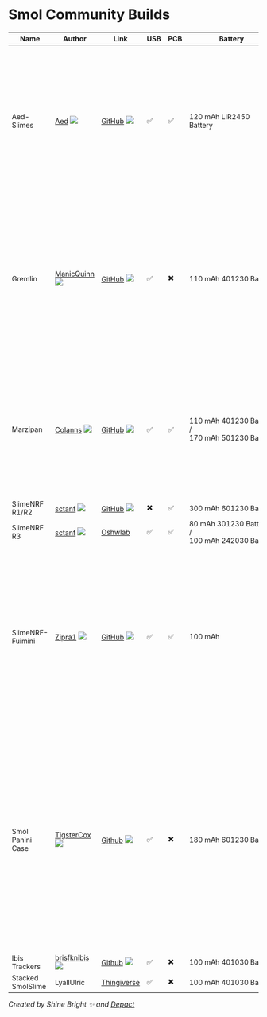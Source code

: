 # Smol Community Builds

<table class="table-sort table-arrows">
    <thead>
        <tr>
            <th>Name</th>
            <th>Author</th>
            <th>Link</th>
            <th>USB</th>
            <th>PCB</th>
            <th>Battery</th>
            <th>Dock</th>
            <th class="disable-sort" style="min-width: 400px">Image</th>
        </tr>
    </thead>
    <tbody>
        <tr>
            <td>Aed-Slimes</td>
            <td>
                <div class="tooltip-image-container">
                    <a href="https://github.com/Aed-1">Aed</a>
                    <span class="tooltip-image left">
                        <img
                            src="https://github-readme-stats.vercel.app/api?username=Aed&hide=stars,prs,issues&cache_seconds=86400&hide_rank=true&show_icons=true&hide_border=true&bg_color=00000000&title_color=cccccc&text_color=cccccc&icon_color=cccccc"
                            loading="lazy"/>
                    </span>
                </div>
            </td>
            <td>
                <div class="tooltip-image-container">
                    <a href="https://github.com/Aed-1/Aed-Slimes">GitHub</a>
                    <span class="tooltip-image left">
                        <img
                            src="https://github-readme-stats.vercel.app/api/pin?username=Aed-1&repo=Aed-Slimes&cache_seconds=86400&hide_border=true&bg_color=00000000&title_color=cccccc&text_color=cccccc&icon_color=cccccc"
                            loading="lazy"/>
                    </span>
                </div>
            </td>
            <td>✅</td>
            <td>✅</td>
            <td>
                <div class="tooltip-text-container">120 mAh
                    <span class="tooltip-text">LIR2450 Battery</span>
                </div>
            </td>
            <td>✖️</td>
            <td>
                <div class="tooltip-image-container">
                    <img
                        src="https://raw.githubusercontent.com/Aed-1/Aed-Slimes/refs/heads/main/img/Aed-Slime.png"
                        loading="lazy"/>
                    <span class="tooltip-image right">
                        <img
                        src="https://raw.githubusercontent.com/Aed-1/Aed-Slimes/refs/heads/main/img/Aed-Slime.png"
                        loading="lazy"/>
                    </span>
                </div>
            </td>
        </tr>
        <tr>
            <td>Gremlin</td>
            <td>
                <div class="tooltip-image-container">
                    <a href="https://github.com/ManicQuinn">ManicQuinn</a>
                    <span class="tooltip-image left">
                        <img
                            src="https://github-readme-stats.vercel.app/api?username=ManicQuinn&hide=stars,prs,issues&cache_seconds=86400&hide_rank=true&show_icons=true&hide_border=true&bg_color=00000000&title_color=cccccc&text_color=cccccc&icon_color=cccccc"
                            loading="lazy"/>
                    </span>
                </div>
            </td>
            <td>
                <div class="tooltip-image-container">
                    <a href="https://github.com/ManicQuinn/SlimeVR-Gremlin">GitHub</a>
                    <span class="tooltip-image left">
                        <img
                            src="https://github-readme-stats.vercel.app/api/pin?username=ManicQuinn&hide=stars,prs,issues&repo=SlimeVR-Gremlin&cache_seconds=86400&hide_border=true&bg_color=00000000&title_color=cccccc&text_color=cccccc&icon_color=cccccc"
                            loading="lazy"/>
                    </span>
                </div>
            </td>
            <td>✅</td>
            <td>✖️</td>
            <td>
                <div class="tooltip-text-container">110 mAh
                    <span class="tooltip-text">401230 Battery</span>
                </div>
            </td>
            <td>✖️</td>
            <td>
                <div class="tooltip-image-container">
                    <img
                        src="https://raw.githubusercontent.com/ManicQuinn/SlimeVR-Gremlin/refs/heads/main/photos/GremlinTrackers.png"
                        loading="lazy"/>
                    <span class="tooltip-image right">
                        <img
                            src="https://raw.githubusercontent.com/ManicQuinn/SlimeVR-Gremlin/refs/heads/main/photos/GremlinTrackers.png"
                            loading="lazy"/>
                    </span>
                </div>
            </td>
        </tr>
        <tr>
            <td>Marzipan</td>
            <td>
                <div class="tooltip-image-container">
                    <a href="https://github.com/colasama">Colanns</a>
                    <span class="tooltip-image left">
                        <img
                            src="https://github-readme-stats.vercel.app/api?username=colasama&hide=stars,prs,issues&cache_seconds=86400&hide_rank=true&show_icons=true&hide_border=true&bg_color=00000000&title_color=cccccc&text_color=cccccc&icon_color=cccccc"
                            loading="lazy"/>
                    </span>
                </div>
            </td>
            <td>
                <div class="tooltip-image-container">
                    <a href="https://github.com/colasama/Marzipan">GitHub</a>
                    <span class="tooltip-image left">
                        <img
                            src="https://github-readme-stats.vercel.app/api/pin?username=colasama&repo=Marzipan&cache_seconds=86400&hide_border=true&bg_color=00000000&title_color=cccccc&text_color=cccccc&icon_color=cccccc"
                            loading="lazy"/>
                    </span>
                </div>
            </td>
            <td>✅</td>
            <td>✅</td>
            <td style="white-space: nowrap;">
                <div class="tooltip-text-container">110 mAh
                    <span class="tooltip-text">401230 Battery</span>
                </div>
                /
                <div class="tooltip-text-container">170 mAh
                    <span class="tooltip-text">501230 Battery</span>
                </div>
            </td>
            <td>✖️</td>
            <td>
                <div class="tooltip-image-container">
                    <img
                        src="https://raw.githubusercontent.com/colasama/Marzipan/refs/heads/main/assets/sample.jpg"
                        loading="lazy"/>
                    <span class="tooltip-image right">
                        <img
                            src="https://raw.githubusercontent.com/colasama/Marzipan/refs/heads/main/assets/sample.jpg"
                            loading="lazy"/>
                    </span>
                </div>
            </td>
        </tr>
        <tr>
            <td>SlimeNRF R1/R2</td>
            <td>
                <div class="tooltip-image-container">
                    <a href="https://github.com/sctanf">sctanf</a>
                    <span class="tooltip-image left">
                        <img
                            src="https://github-readme-stats.vercel.app/api?username=sctanf&hide=stars,prs,issues&cache_seconds=86400&hide_rank=true&show_icons=true&hide_border=true&bg_color=00000000&title_color=cccccc&text_color=cccccc&icon_color=cccccc"
                            loading="lazy"/>
                    </span>
                </div>
            </td>
            <td>
                <div class="tooltip-image-container">
                    <a href="https://github.com/SlimeVR/SlimeVR-Tracker-nRF-PCB">GitHub</a>
                    <span class="tooltip-image left">
                        <img
                            src="https://github-readme-stats.vercel.app/api/pin?username=SlimeVR&repo=SlimeVR-Tracker-nRF-PCB&cache_seconds=86400&hide_border=true&bg_color=00000000&title_color=cccccc&text_color=cccccc&icon_color=cccccc"
                            loading="lazy"/>
                    </span>
                </div>
            </td>
            <td>✖️</td>
            <td>✅</td>
            <td>
                <div class="tooltip-text-container">300 mAh
                    <span class="tooltip-text">601230 Battery</span>
                </div>
            </td>
            <td>✖️</td>
            <td>
                <div class="tooltip-image-container">
                    <img
                        src="https://raw.githubusercontent.com/SlimeVR/SlimeVR-Tracker-nRF-PCB/refs/heads/main/images/DSC_0067.webp"
                        loading="lazy"/>
                    <span class="tooltip-image right">
                        <img
                            src="https://raw.githubusercontent.com/SlimeVR/SlimeVR-Tracker-nRF-PCB/refs/heads/main/images/DSC_0067.webp"
                            loading="lazy"/>
                    </span>
                </div>
            </td>
        </tr>
        <tr>
            <td>SlimeNRF R3</td>
            <td>
                <div class="tooltip-image-container">
                    <a href="https://github.com/sctanf">sctanf</a>
                    <span class="tooltip-image left">
                        <img
                            src="https://github-readme-stats.vercel.app/api?username=sctanf&hide=stars,prs,issues&cache_seconds=86400&hide_rank=true&show_icons=true&hide_border=true&bg_color=00000000&title_color=cccccc&text_color=cccccc&icon_color=cccccc"
                            loading="lazy"/>
                    </span>
                </div>
            </td>
            <td>
                <a href="https://oshwlab.com/sctanf/slimenrf3">Oshwlab</a>
            </td>
            <td>✅</td>
            <td>✅</td>
            <td style="white-space: nowrap;">
                <div class="tooltip-text-container">80 mAh
                    <span class="tooltip-text">301230 Battery</span>
                </div>
                /
                <div class="tooltip-text-container">100 mAh
                    <span class="tooltip-text">242030 Battery</span>
                </div>
            </td>
            <td>✖️</td>
            <td>
                <div class="tooltip-image-container">
                    <img
                        src="https://image.easyeda.com/pullimage/yqgxTM1PciHEAJCbQuXxcXNqxEJMzmkE2ujd4QaK.jpeg"
                        loading="lazy"/>
                    <span class="tooltip-image right">
                        <img
                            src="https://image.easyeda.com/pullimage/yqgxTM1PciHEAJCbQuXxcXNqxEJMzmkE2ujd4QaK.jpeg"
                            loading="lazy"/>
                    </span>
                </div>
            </td>
        </tr>
        <tr>
            <td>SlimeNRF-Fuimini</td>
            <td>
                <div class="tooltip-image-container">
                    <a href="https://github.com/Zipra1">Zipra1</a>
                    <span class="tooltip-image left">
                        <img
                            src="https://github-readme-stats.vercel.app/api?username=Zipra1&hide=stars,prs,issues&cache_seconds=86400&hide_rank=true&show_icons=true&hide_border=true&bg_color=00000000&title_color=cccccc&text_color=cccccc&icon_color=cccccc"
                            loading="lazy"/>
                    </span>
                </div>
            </td>
            <td>
                <div class="tooltip-image-container">
                    <a href="https://github.com/Zipra1/SlimeNRF-Fuimini">GitHub</a>
                    <span class="tooltip-image left">
                        <img
                            src="https://github-readme-stats.vercel.app/api/pin?username=Zipra1&repo=SlimeNRF-Fuimini&cache_seconds=86400&hide_border=true&bg_color=00000000&title_color=cccccc&text_color=cccccc&icon_color=cccccc"
                            loading="lazy"/>
                    </span>
                </div>
            </td>
            <td>✅</td>
            <td>✅</td>
            <td>100 mAh</td>
            <td>✅</td>
            <td>
                <div class="tooltip-image-container">
                    <img
                        src="https://raw.githubusercontent.com/Zipra1/SlimeNRF-Fuimini/refs/heads/main/Tracker/Photos/Processed/thumbnail.png"
                        loading="lazy"/>
                    <span class="tooltip-image right">
                        <img
                            src="https://raw.githubusercontent.com/Zipra1/SlimeNRF-Fuimini/refs/heads/main/Tracker/Photos/Processed/thumbnail.png"
                            loading="lazy"/>
                    </span>
                </div>
            </td>
        </tr>
        <tr>
            <td>Smol Panini Case</td>
            <td>
                <div class="tooltip-image-container">
                    <a href="https://github.com/TigsterCox">TigsterCox</a>
                    <span class="tooltip-image left">
                        <img
                            src="https://github-readme-stats.vercel.app/api?username=TigsterCox&hide=stars,prs,issues&cache_seconds=86400&hide_rank=true&show_icons=true&hide_border=true&bg_color=00000000&title_color=cccccc&text_color=cccccc&icon_color=cccccc"
                            loading="lazy"/>
                    </span>
                </div>
            </td>
            <td>
                <div class="tooltip-image-container">
                    <a href="https://github.com/TigsterCox/Smol-Panini-Case/">Github</a>
                    <span class="tooltip-image left">
                        <img
                            src="https://github-readme-stats.vercel.app/api/pin?username=TigsterCox&repo=Smol-Panini-Case&cache_seconds=86400&hide_border=true&bg_color=00000000&title_color=cccccc&text_color=cccccc&icon_color=cccccc"
                            loading="lazy"/>
                    </span>
                </div>
            </td>
            <td>✅</td>
            <td>✖️</td>
            <td>
                <div class="tooltip-text-container">180 mAh
                    <span class="tooltip-text">601230 Battery</span>
                </div>
            </td>
            <td>✖️</td>
            <td>
                <div class="tooltip-image-container">
                    <img
                        src="https://raw.githubusercontent.com/TigsterCox/Smol-Panini-Case/refs/heads/main/assets/wiki-case-image.png"
                        loading="lazy"/>
                    <span class="tooltip-image right">
                        <img
                            src="https://raw.githubusercontent.com/TigsterCox/Smol-Panini-Case/refs/heads/main/assets/wiki-case-image.png"
                            loading="lazy"/>
                    </span>
                </div>
            </td>
        </tr>
        <tr>
            <td>Ibis Trackers</td>
            <td>
                <div class="tooltip-image-container">
                    <a href="https://github.com/brisfknibis">brisfknibis</a>
                    <span class="tooltip-image left">
                        <img
                            src="https://github-readme-stats.vercel.app/api?username=brisfknibis&hide=stars,prs,issues&cache_seconds=86400&hide_rank=true&show_icons=true&hide_border=true&bg_color=00000000&title_color=cccccc&text_color=cccccc&icon_color=cccccc"
                            loading="lazy"/>
                    </span>
                </div>
            </td>
            <td>
                <div class="tooltip-image-container">
                    <a href="https://github.com/brisfknibis/ibis-trackers/">Github</a>
                    <span class="tooltip-image left">
                        <img
                            src="https://github-readme-stats.vercel.app/api/pin?username=brisfknibis&repo=ibis-trackers&cache_seconds=86400&hide_border=true&bg_color=00000000&title_color=cccccc&text_color=cccccc&icon_color=cccccc"
                            loading="lazy"/>
                    </span>
                </div>
            </td>
            <td>✅</td>
            <td>✖️</td>
            <td>
                <div class="tooltip-text-container">100 mAh
                    <span class="tooltip-text">401030 Battery</span>
                </div>
            </td>
            <td>✖️</td>
            <td>
                <div class="tooltip-image-container">
                    <img
                        src="https://raw.githubusercontent.com/brisfknibis/ibis-trackers/refs/heads/main/Images/IbisTracker.jpg"
                        loading="lazy"/>
                    <span class="tooltip-image right">
                        <img
                            src="https://raw.githubusercontent.com/brisfknibis/ibis-trackers/refs/heads/main/Images/IbisTracker.jpg"
                            loading="lazy"/>
                    </span>
                </div>
            </td>
        </tr>
        <tr>
            <td>Stacked SmolSlime</td>
            <td>LyallUlric</td>
            <td>
                <a href="https://www.thingiverse.com/thing:6941615">Thingiverse</a>
            </td>
            <td>✅</td>
            <td>✖️</td>
            <td>
                <div class="tooltip-text-container">100 mAh
                    <span class="tooltip-text">401030 Battery</span>
                </div>
            </td>
            <td>✖️</td>
            <td>
                <div class="tooltip-image-container">
                    <img
                        src="https://cdn.thingiverse.com/assets/d4/ec/6a/83/0d/large_display_image_2025-02-20_171452292.png"
                        loading="lazy"/>
                    <span class="tooltip-image right">
                        <img
                            src="https://cdn.thingiverse.com/assets/d4/ec/6a/83/0d/large_display_image_2025-02-20_171452292.png"
                            loading="lazy"/>
                    </span>
                </div>
            </td>
        </tr>
    </tbody>
</table>

*Created by Shine Bright ✨ and [Depact](https://github.com/Depact)*
